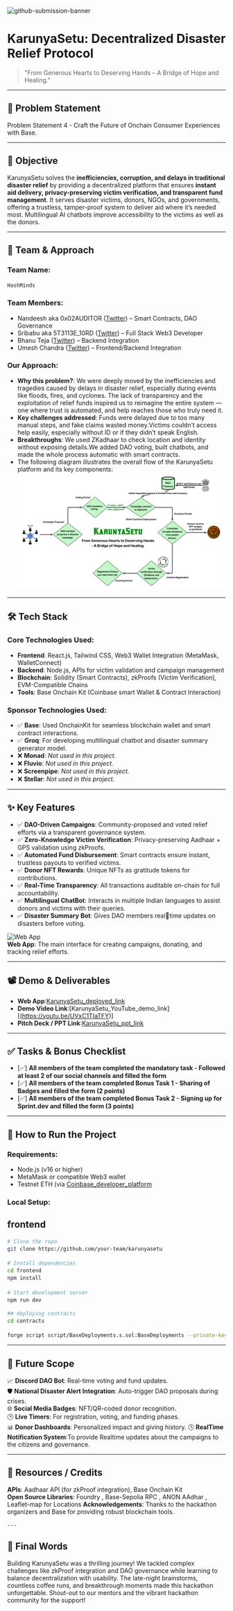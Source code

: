 ![github-submission-banner](https://github.com/user-attachments/assets/a1493b84-e4e2-456e-a791-ce35ee2bcf2f)

# KarunyaSetu: Decentralized Disaster Relief Protocol

> "From Generous Hearts to Deserving Hands – A Bridge of Hope and Healing."

---

## 📌 Problem Statement

Problem Statement 4 - Craft the Future of Onchain Consumer Experiences with Base.


---

## 🎯 Objective

KarunyaSetu solves the **inefficiencies, corruption, and delays in traditional disaster relief** by providing a decentralized platform that ensures **instant aid delivery, privacy-preserving victim verification, and transparent fund management**. It serves disaster victims, donors, NGOs, and governments, offering a trustless, tamper-proof system to deliver aid where it’s needed most. Multilingual AI chatbots improve accessibility to the victims as well as the donors.

---

## 🧠 Team & Approach

### Team Name:  
`HashMinds`

### Team Members:  
- Nandeesh aka 0x02AUDITOR ([Twitter](https://x.com/0x02Auditor)) – Smart Contracts, DAO Governance  
- Sribabu aka 5T3113E_10RD ([Twitter](https://x.com/5R1B4BU)) – Full Stack Web3 Developer
- Bhanu Teja ([Twitter](https://x.com/BhanuTe56789860)) – Backend Integration
- Umesh Chandra ([Twitter](https://x.com/0x_u1a01)) – Frontend/Backend Integration

### Our Approach:  
- **Why this problem?**: We were deeply moved by the inefficiencies and tragedies caused by delays in disaster relief, especially during events like floods, fires, and cyclones. The lack of transparency and the exploitation of relief funds inspired us to reimagine the entire system — one where trust is automated, and help reaches those who truly need it.  
- **Key challenges addressed**: Funds were delayed due to too many manual steps, and fake claims wasted money.Victims couldn’t access help easily, especially without ID or if they didn’t speak English. 
- **Breakthroughs**: We used ZKadhaar to check location and identity without exposing details.We added DAO voting, built chatbots, and made the whole process automatic with smart contracts.
- The following diagram illustrates the overall flow of the KarunyaSetu platform and its key components:
![Project Flow](https://raw.githubusercontent.com/Sribabu-Mandraju/aidChain_frontend/d3fa2957c4aecfecb536228c9a54da1164029fdf/src/assets/KarunyaSetuFlow.png)

---

## 🛠️ Tech Stack

### Core Technologies Used:
- **Frontend**: React.js, Tailwind CSS, Web3 Wallet Integration (MetaMask, WalletConnect)  
- **Backend**: Node.js, APIs for victim validation and campaign management  
- **Blockchain**: Solidity (Smart Contracts), zkProofs (Victim Verification), EVM-Compatible Chains  
- **Tools**: Base Onchain Kit (Coinbase smart Wallet & Contract Interaction)
  
### Sponsor Technologies Used:

- ✅ **Base**: Used OnchainKit for seamless blockchain wallet and smart contract interactions.  
- ✅ **Groq**: For developing multilingual chatbot and disaster summary generator model.  
- ❌ **Monad**: _Not used in this project._  
- ❌ **Fluvio**: _Not used in this project._  
- ❌ **Screenpipe**: _Not used in this project._  
- ❌ **Stellar**: _Not used in this project._

---

## ✨ Key Features

- ✅ **DAO-Driven Campaigns**: Community-proposed and voted relief efforts via a transparent governance system.  
- ✅ **Zero-Knowledge Victim Verification**: Privacy-preserving Aadhaar + GPS validation using zkProofs.  
- ✅ **Automated Fund Disbursement**: Smart contracts ensure instant, trustless payouts to verified victims.  
- ✅ **Donor NFT Rewards**: Unique NFTs as gratitude tokens for contributions.  
- ✅ **Real-Time Transparency**: All transactions auditable on-chain for full accountability.
- ✅ **Multilingual ChatBot**: Interacts in multiple Indian languages to assist donors and victims with their queries.
- ✅ **Disaster Summary Bot**: Gives DAO members realtime updates on disasters before voting.

![Web App](https://github.com/user-attachments/assets/cc717ce9-ea7d-4ed2-beee-2f8f1dc6e6b4)  
**Web App**: The main interface for creating campaigns, donating, and tracking relief efforts.

---

## 📽️ Demo & Deliverables

- **Web App**:[KarunyaSetu_deployed_link](https://karunyasethu.vercel.app)
- **Demo Video Link**:[KarunyaSetu_YouTube_demo_link] [(https://youtu.be/UVxC1TIaTFY)]  
- **Pitch Deck / PPT Link**:[KarunyaSetu_ppt_link](https://drive.google.com/file/d/1oBI9Fs8TxOXX8YpEbhgBDwSWO6COOyAU/view?usp=sharing)


---

## ✅ Tasks & Bonus Checklist

- [✅] **All members of the team completed the mandatory task - Followed at least 2 of our social channels and filled the form**  
- [✅] **All members of the team completed Bonus Task 1 - Sharing of Badges and filled the form (2 points)**  
- [✅] **All members of the team completed Bonus Task 2 - Signing up for Sprint.dev and filled the form (3 points)**  

---

## 🧪 How to Run the Project

### Requirements:
- Node.js (v16 or higher)
- MetaMask or compatible Web3 wallet
- Testnet ETH (via [Coinbase_developer_platform](https://portal.cdp.coinbase.com/products/faucet)

### Local Setup:
## frontend
```bash
# Clone the repo
git clone https://github.com/your-team/karunyasetu

# Install dependencies
cd frontend
npm install

# Start development server
npm run dev

```

```bash
## deploying contracts
cd contracts

forge script script/BaseDeployments.s.sol:BaseDeployments --private-key $your-private-key --rpc-url $rpc-url --broadcast -vvvvv
```

---

## 🦠 Future Scope

📈 **Discord DAO Bot**: Real-time voting and fund updates.  
🛡️ **National Disaster Alert Integration**: Auto-trigger DAO proposals during crises.  
🌐 **Social Media Badges**: NFT/QR-coded donor recognition.  
🕒 **Live Timers**: For registration, voting, and funding phases.  
📊 **Donor Dashboards**: Personalized impact and giving history.
🕒 **RealTime Notification System**:To provide Realtime updates about the campaigns to the citizens and governance.

---

## 📌 Resources / Credits

**APIs**: Aadhaar API (for zkProof integration), Base Onchain Kit  
**Open Source Libraries**: Foundry , Base-Sepolia RPC , ANON AAdhar , Leaflet-map for Locations
**Acknowledgements**: Thanks to the hackathon organizers and Base for providing robust blockchain tools.

    ---

## 🏁 Final Words

Building KarunyaSetu was a thrilling journey! We tackled complex challenges like zkProof integration and DAO governance while learning to balance decentralization with usability. The late-night brainstorms, countless coffee runs, and breakthrough moments made this hackathon unforgettable. Shout-out to our mentors and the vibrant hackathon community for the support!

